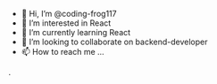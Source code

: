 - 👋 Hi, I’m @coding-frog117 
- 👀 I’m interested in React
- 🌱 I’m currently learning React
- 💞️ I’m looking to collaborate on backend-developer
- 📫 How to reach me ...

<!---
coding-frog117/coding-frog117 is a ✨ special ✨ repository because its `README.md` (this file) appears on your GitHub profile.
You can click the Preview link to take a look at your changes.
--->
 .
